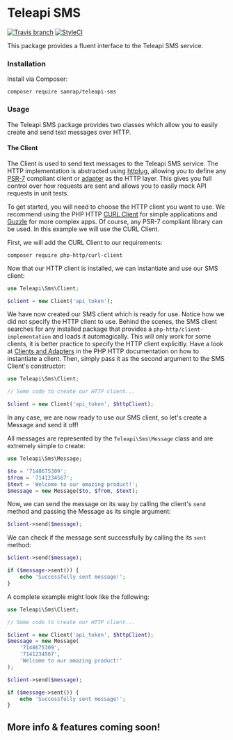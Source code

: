 # Teleapi SMS

[![Travis branch](https://img.shields.io/travis/samrap/teleapi-sms/master.svg?style=flat-square)]()
[![StyleCI](https://styleci.io/repos/78919033/shield?branch=master)](https://styleci.io/repos/78919033)

This package provides a fluent interface to the Teleapi SMS service.

### Installation

Install via Composer:

`composer require samrap/teleapi-sms`

### Usage

The Teleapi SMS package provides two classes which allow you to easily create and send text messages over HTTP.

#### The Client

The Client is used to send text messages to the Teleapi SMS service. The HTTP implementation is abstracted using [httplug](), allowing you to define any [PSR-7](http://www.php-fig.org/psr/psr-7/) compliant client or [adapter](http://docs.php-http.org/en/latest/clients.html) as the HTTP layer. This gives you full control over how requests are sent and allows you to easily mock API requests in unit tests.

To get started, you will need to choose the HTTP client you want to use. We recommend using the PHP HTTP [CURL Client](https://github.com/php-http/curl-client) for simple applications and [Guzzle](https://github.com/guzzle/guzzle) for more complex apps. Of course, any PSR-7 compliant library can be used. In this example we will use the CURL Client.

First, we will add the CURL Client to our requirements:

`composer require php-http/curl-client`

Now that our HTTP client is installed, we can instantiate and use our SMS client:

```php
use Teleapi\Sms\Client;

$client = new Client('api_token');
```

We have now created our SMS client which is ready for use. Notice how we did not specify the HTTP client to use. Behind the scenes, the SMS client searches for any installed package that provides a `php-http/client-implementation` and loads it automagically. This will only work for some clients, it is better practice to specify the HTTP client explicitly. Have a look at [Clients and Adapters](http://docs.php-http.org/en/latest/clients.html) in the PHP HTTP documentation on how to instantiate a client. Then, simply pass it as the second argument to the SMS Client's constructor:

```php
use Teleapi\Sms\Client;

// Some code to create our HTTP client...

$client = new Client('api_token', $httpClient);
```

In any case, we are now ready to use our SMS client, so let's create a Message and send it off!

All messages are represented by the `Teleapi\Sms\Message` class and are extremely simple to create:

```php
use Teleapi\Sms\Message;

$to = '7148675309';
$from = '7141234567';
$text = 'Welcome to our amazing product!';
$message = new Message($to, $from, $text);
```

Now, we can send the message on its way by calling the client's `send` method and passing the Message as its single argument:

```php
$client->send($message);
```

We can check if the message sent successfully by calling the its `sent` method:

```php
$client->send($message);

if ($message->sent()) {
    echo 'Successfully sent message!';
}
```

A complete example might look like the following:

```php
use Teleapi\Sms\Client;

// Some code to create our HTTP client...

$client = new Client('api_token', $httpClient);
$message = new Message(
    '7148675309',
    '7141234567',
    'Welcome to our amazing product!'
);

$client->send($message);

if ($message->sent()) {
    echo 'Successfully sent message!';
}
```

## More info & features coming soon!
